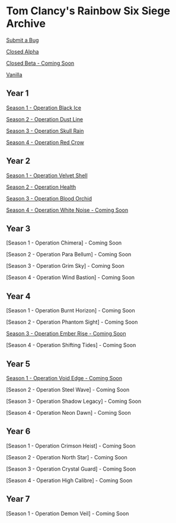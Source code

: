 # Tom Clancy's Rainbow Six Siege Archive

[Submit a Bug](https://rainbow6siegeghb.frill.co/)



[Closed Alpha](https://github.com/Rainbow6Game/Tom-Clancy-s-Rainbow-Six-Siege/releases/tag/closed-alpha)

[Closed Beta - Coming Soon](https://github.com/Rainbow6Game/Tom-Clancy-s-Rainbow-Six-Siege/releases/tag/closed-beta)

[Vanilla](https://github.com/Rainbow6Game/Tom-Clancy-s-Rainbow-Six-Siege/releases/tag/Y0S0)

## Year 1
[Season 1 - Operation Black Ice](https://github.com/Rainbow6Game/Tom-Clancy-s-Rainbow-Six-Siege/releases/tag/Y1S1)

[Season 2 - Operation Dust Line](https://github.com/Rainbow6Game/Tom-Clancy-s-Rainbow-Six-Siege/releases/tag/Y1S2)

[Season 3 - Operation Skull Rain](https://github.com/Rainbow6Game/Tom-Clancy-s-Rainbow-Six-Siege/releases/tag/Y1S3)

[Season 4 - Operation Red Crow](https://github.com/Rainbow6Game/Tom-Clancy-s-Rainbow-Six-Siege/releases/tag/Y1S4)

## Year 2
[Season 1 - Operation Velvet Shell](https://github.com/Rainbow6Game/Tom-Clancy-s-Rainbow-Six-Siege/releases/tag/Y2S1)

[Season 2 - Operation Health](https://github.com/Rainbow6Game/Tom-Clancy-s-Rainbow-Six-Siege/releases/tag/Y2S2)

[Season 3 - Operation Blood Orchid](https://github.com/Rainbow6Game/Tom-Clancy-s-Rainbow-Six-Siege/releases/tag/Y2S3)

[Season 4 - Operation White Noise - Coming Soon](https://github.com/Rainbow6Game/Tom-Clancy-s-Rainbow-Six-Siege/releases/tag/Y2S4)


## Year 3

[Season 1 - Operation Chimera] - Coming Soon

[Season 2 - Operation Para Bellum] - Coming Soon

[Season 3 - Operation Grim Sky] - Coming Soon

[Season 4 - Operation Wind Bastion] - Coming Soon


## Year 4

[Season 1 - Operation Burnt Horizon] - Coming Soon

[Season 2 - Operation Phantom Sight] - Coming Soon

[Season 3 - Operation Ember Rise - Coming Soon](https://github.com/Rainbow6Game/Tom-Clancy-s-Rainbow-Six-Siege/releases/tag/Y4S3)

[Season 4 - Operation Shifting Tides] - Coming Soon


## Year 5

[Season 1 - Operation Void Edge - Coming Soon](https://github.com/Rainbow6Game/Tom-Clancy-s-Rainbow-Six-Siege/releases/tag/Y5S1)

[Season 2 - Operation Steel Wave] - Coming Soon

[Season 3 - Operation Shadow Legacy] - Coming Soon

[Season 4 - Operation Neon Dawn] - Coming Soon


## Year 6

[Season 1 - Operation Crimson Heist] - Coming Soon

[Season 2 - Operation North Star] - Coming Soon

[Season 3 - Operation Crystal Guard] - Coming Soon

[Season 4 - Operation High Calibre] - Coming Soon


## Year 7

[Season 1 - Operation Demon Veil] - Coming Soon
